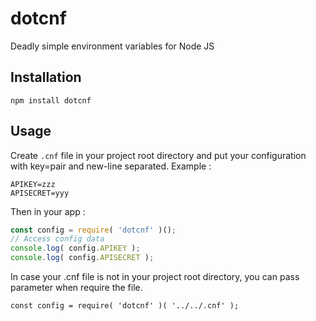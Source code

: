 # dotcnf

Deadly simple environment variables for Node JS



## Installation

`npm install dotcnf `



## Usage

Create `.cnf` file in your project root directory and put your configuration with key=pair and new-line separated. Example : 

```
APIKEY=zzz
APISECRET=yyy
```

Then in your app :

```javascript
const config = require( 'dotcnf' )();
// Access config data
console.log( config.APIKEY );
console.log( config.APISECRET );
```

In case your .cnf file is not in your project root directory, you can pass parameter when require the file. 

`const config = require( 'dotcnf' )( '../../.cnf' );`